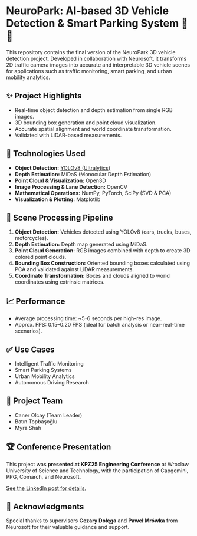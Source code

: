 # NeuroPark: AI-based 3D Vehicle Detection & Smart Parking System 🚗🧠

This repository contains the final version of the NeuroPark 3D vehicle detection project. Developed in collaboration with Neurosoft, it transforms 2D traffic camera images into accurate and interpretable 3D vehicle scenes for applications such as traffic monitoring, smart parking, and urban mobility analytics.

## ✨ Project Highlights

* Real-time object detection and depth estimation from single RGB images.
* 3D bounding box generation and point cloud visualization.
* Accurate spatial alignment and world coordinate transformation.
* Validated with LiDAR-based measurements.

## 🔧 Technologies Used

* **Object Detection:** [YOLOv8 (Ultralytics)](https://github.com/ultralytics/ultralytics)
* **Depth Estimation:** MiDaS (Monocular Depth Estimation)
* **Point Cloud & Visualization:** Open3D
* **Image Processing & Lane Detection:** OpenCV
* **Mathematical Operations:** NumPy, PyTorch, SciPy (SVD & PCA)
* **Visualization & Plotting:** Matplotlib

## 🚩 Scene Processing Pipeline

1. **Object Detection:** Vehicles detected using YOLOv8 (cars, trucks, buses, motorcycles).
2. **Depth Estimation:** Depth map generated using MiDaS.
3. **Point Cloud Generation:** RGB images combined with depth to create 3D colored point clouds.
4. **Bounding Box Construction:** Oriented bounding boxes calculated using PCA and validated against LiDAR measurements.
5. **Coordinate Transformation:** Boxes and clouds aligned to world coordinates using extrinsic matrices.

## 📈 Performance

* Average processing time: \~5-6 seconds per high-res image.
* Approx. FPS: 0.15–0.20 FPS (ideal for batch analysis or near-real-time scenarios).

## ✅ Use Cases

* Intelligent Traffic Monitoring
* Smart Parking Systems
* Urban Mobility Analytics
* Autonomous Driving Research


## 📌 Project Team

* Caner Olcay (Team Leader)
* Batın Topbaşoğlu 
* Myra Shah

## 🏆 Conference Presentation

This project was **presented at KPZ25 Engineering Conference** at Wroclaw University of Science and Technology, with the participation of Capgemini, PPG, Comarch, and Neurosoft.

[See the LinkedIn post for details.](https://www.linkedin.com/posts/caner-olcay-bb3760257_kpz25-politechnikawroclawska-neurosoft-activity-7345453110695202816-J1nn?utm_source=social_share_send&utm_medium=member_desktop_web&rcm=ACoAAD9LMLcBnMzw2nsjKBmRk865ISVAp5dhOPc)

## 🤝 Acknowledgments

Special thanks to supervisors **Cezary Dołęga** and **Paweł Mrówka** from Neurosoft for their valuable guidance and support.
